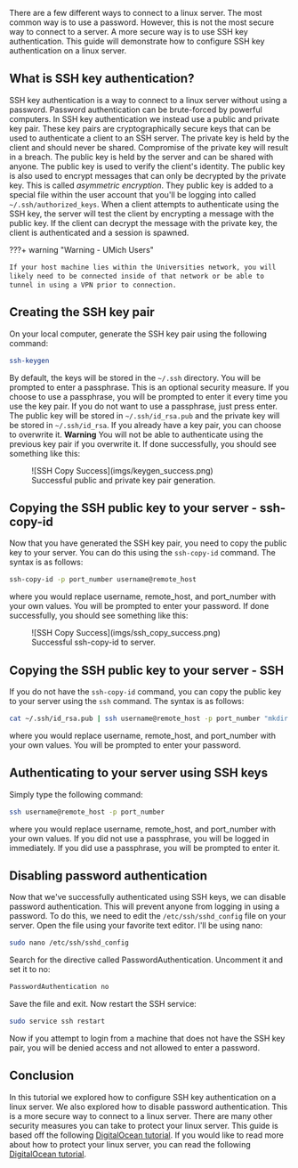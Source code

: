 There are a few different ways to connect to a linux server. The most common way is to use a password. However, this is not the most secure way to connect to a server. A more secure way is to use SSH key authentication. This guide will demonstrate how to configure SSH key authentication on a linux server.

## What is SSH key authentication?
SSH key authentication is a way to connect to a linux server without using a password. Password authentication can be brute-forced by powerful computers. In SSH key authentication we instead use a public and private key pair. These key pairs are cryptographically secure keys that can be used to authenticate a client to an SSH server. The private key is held by the client and should never be shared. Compromise of the private key will result in a breach. The public key is held by the server and can be shared with anyone. The public key is used to verify the client's identity. The public key is also used to encrypt messages that can only be decrypted by the private key. This is called *asymmetric encryption*. They public key is added to a special file within the user account that you'll be logging into called `~/.ssh/authorized_keys`. When a client attempts to authenticate using the SSH key, the server will test the client by encrypting a message with the public key. If the client can decrypt the message with the private key, the client is authenticated and a session is spawned.

???+ warning "Warning - UMich Users"
    
    If your host machine lies within the Universities network, you will likely need to be connected inside of that network or be able to tunnel in using a VPN prior to connection. 

## Creating the SSH key pair

On your local computer, generate the SSH key pair using the following command:

```bash
ssh-keygen
```
By default, the keys will be stored in the `~/.ssh` directory. You will be prompted to enter a passphrase. This is an optional security measure. If you choose to use a passphrase, you will be prompted to enter it every time you use the key pair. If you do not want to use a passphrase, just press enter. The public key will be stored in `~/.ssh/id_rsa.pub` and the private key will be stored in `~/.ssh/id_rsa`. If you already have a key pair, you can choose to overwrite it. **Warning** You will not be able to authenticate using the previous key pair if you overwrite it. If done successfully, you should see something like this:

<figure markdown="span">
  ![SSH Copy Success](imgs/keygen_success.png)
  <figcaption>Successful public and private key pair generation.</figcaption>
</figure>

## Copying the SSH public key to your server - ssh-copy-id

Now that you have generated the SSH key pair, you need to copy the public key to your server. You can do this using the `ssh-copy-id` command. The syntax is as follows:

```bash
ssh-copy-id -p port_number username@remote_host
```
where you would replace username, remote_host, and port_number with your own values. You will be prompted to enter your password. If done successfully, you should see something like this:

<figure markdown="span">
  ![SSH Copy Success](imgs/ssh_copy_success.png)
  <figcaption>Successful ssh-copy-id to server.</figcaption>
</figure>

## Copying the SSH public key to your server - SSH

If you do not have the `ssh-copy-id` command, you can copy the public key to your server using the `ssh` command. The syntax is as follows:

```bash
cat ~/.ssh/id_rsa.pub | ssh username@remote_host -p port_number "mkdir -p ~/.ssh && cat >> ~/.ssh/authorized_keys"
```
where you would replace username, remote_host, and port_number with your own values. You will be prompted to enter your password.

## Authenticating to your server using SSH keys

Simply type the following command:

```bash
ssh username@remote_host -p port_number
```
where you would replace username, remote_host, and port_number with your own values. If you did not use a passphrase, you will be logged in immediately. If you did use a passphrase, you will be prompted to enter it.

## Disabling password authentication

Now that we've successfully authenticated using SSH keys, we can disable password authentication. This will prevent anyone from logging in using a password. To do this, we need to edit the `/etc/ssh/sshd_config` file on your server. Open the file using your favorite text editor. I'll be using nano:

```bash
sudo nano /etc/ssh/sshd_config
```
Search for the directive called PasswordAuthentication. Uncomment it and set it to no:

```bash
PasswordAuthentication no
```
Save the file and exit. Now restart the SSH service:

```bash
sudo service ssh restart
```

Now if you attempt to login from a machine that does not have the SSH key pair, you will be denied access and not allowed to enter a password.

## Conclusion
In this tutorial we explored how to configure SSH key authentication on a linux server. We also explored how to disable password authentication. This is a more secure way to connect to a linux server. There are many other security measures you can take to protect your linux server. This guide is based off the following [DigitalOcean tutorial](https://www.digitalocean.com/community/tutorials/how-to-configure-ssh-key-based-authentication-on-a-linux-server). If you would like to read more about how to protect your linux server, you can read the following [DigitalOcean tutorial](https://www.digitalocean.com/community/tutorials/an-introduction-to-securing-your-linux-vps).